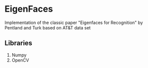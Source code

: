 # EigenFaces
Implementation of the classic paper "Eigenfaces for Recognition" by Pentland and Turk based on AT&amp;T data set

## Libraries
1. Numpy
2. OpenCV
